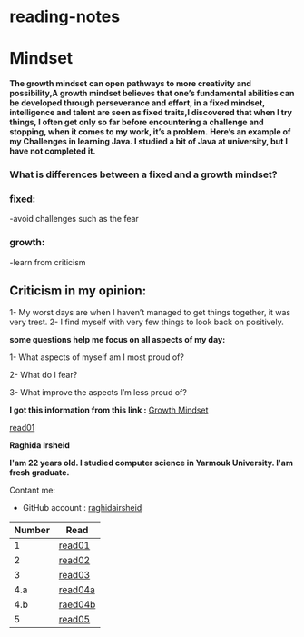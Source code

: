 # reading-notes


# Mindset

__The growth mindset can open pathways to more creativity and possibility,A growth mindset believes that one’s fundamental abilities can be developed through perseverance and effort,  in a fixed mindset, intelligence and talent are seen as fixed traits,I discovered that when I try things, I often get only so far before encountering a challenge and stopping, when it comes to my work, it’s a problem.__
__Here’s an example of my Challenges in learning Java. I studied a bit of Java at university, but I have not completed it.__


### What is differences between a fixed and a growth mindset?
### fixed:
-avoid challenges such as the fear

### growth:
-learn from criticism 

## Criticism in my opinion:
1- My worst days are when I haven’t managed to get things together, it was very trest.
2- I find myself with very few things to look back on positively.

**some questions help me focus on all aspects of my day:**

  1- What aspects of myself am I most proud of?
  
  2- What do I fear?
  
  3- What improve the aspects I’m less proud of?
  
  
**I got this information from this link :**  [Growth Mindset](https://www.atlassian.com/blog/inside-atlassian/growth-mindset)

[read01](read01)



__Raghida Irsheid__

__I'am 22 years old. I studied computer science in Yarmouk University. I'am fresh graduate.__

Contant me:
- GitHub account : [raghidairsheid](https://github.com/raghidairsheid)



 
 |Number | Read |
 |-------|------|
 | 1    |[read01](read01)|
 | 2     |[read02](read02)|
 | 3    |[read03](read03)|
 | 4.a     |[read04a](read04a)|
 | 4.b | [raed04b](read04b)|
 | 5| [read05](read05) |
